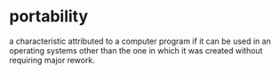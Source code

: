 # portability


a characteristic attributed to a computer program if it can be used in
an operating systems other than the one in which it was created without
requiring major rework.

